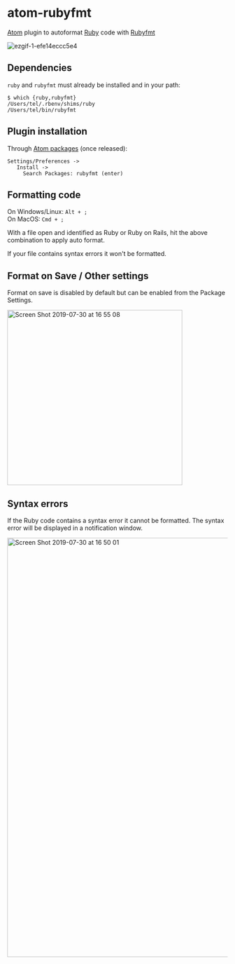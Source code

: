 # atom-rubyfmt
[Atom](https://atom.io/) plugin to autoformat [Ruby](https://www.ruby-lang.org/en/) code with [Rubyfmt](https://github.com/samphippen/rubyfmt)

![ezgif-1-efe14eccc5e4](https://user-images.githubusercontent.com/13226/62165767-2e94ae80-b2ed-11e9-9ccc-c401b49d92e1.gif)


## Dependencies
`ruby` and `rubyfmt` must already be installed and in your path:

```shell
$ which {ruby,rubyfmt}
/Users/tel/.rbenv/shims/ruby
/Users/tel/bin/rubyfmt
```


## Plugin installation

Through [Atom packages](https://atom.io/packages) (once released):
```
Settings/Preferences ->
   Install ->
     Search Packages: rubyfmt (enter)
```

## Formatting code

On Windows/Linux: `Alt + ;`  
On MacOS: `Cmd + ;`

With a file open and identified as Ruby or Ruby on Rails, hit the above combination to apply auto format.

If your file contains syntax errors it won't be formatted.

## Format on Save / Other settings

Format on save is disabled by default but can be enabled from the Package Settings.

<img width="400" alt="Screen Shot 2019-07-30 at 16 55 08" src="https://user-images.githubusercontent.com/13226/62165887-6d2a6900-b2ed-11e9-8cb4-5b08c29cb256.png">


## Syntax errors

If the Ruby code contains a syntax error it cannot be formatted. The syntax error will be displayed in a notification window. 

<img width="957" alt="Screen Shot 2019-07-30 at 16 50 01" src="https://user-images.githubusercontent.com/13226/62164251-153e3300-b2ea-11e9-972d-c76e9de21fb2.png">
